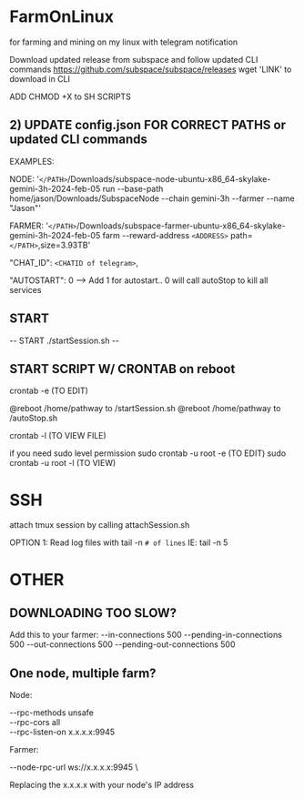 # FarmOnLinux
for farming and mining on my linux with telegram notification


Download updated release from subspace and follow updated CLI commands
https://github.com/subspace/subspace/releases 
wget 'LINK' to download in CLI

ADD CHMOD +X to SH SCRIPTS



## 2) UPDATE config.json FOR CORRECT PATHS or updated CLI commands
EXAMPLES:

NODE: '`</PATH>`/Downloads/subspace-node-ubuntu-x86_64-skylake-gemini-3h-2024-feb-05 run --base-path home/jason/Downloads/SubspaceNode --chain gemini-3h --farmer --name "Jason"'

FARMER: '`</PATH>`/Downloads/subspace-farmer-ubuntu-x86_64-skylake-gemini-3h-2024-feb-05 farm --reward-address `<ADDRESS>` path=`</PATH>`,size=3.93TB'

"CHAT_ID": `<CHATID of telegram>`,

"AUTOSTART": 0 --> Add 1 for autostart.. 0 will call autoStop to kill all services


## START
-- START ./startSession.sh  --

## START SCRIPT W/ CRONTAB on reboot
crontab -e (TO EDIT)

@reboot /home/pathway to /startSession.sh
@reboot /home/pathway to /autoStop.sh 

crontab -l  (TO VIEW FILE)


if you need sudo level permission
sudo crontab -u root -e  (TO EDIT)
sudo crontab -u root -l (TO VIEW)

# SSH
attach tmux session by calling attachSession.sh

OPTION 1:
Read log files with 
tail -n `# of lines`
IE: tail -n 5




# OTHER
## DOWNLOADING TOO SLOW?
Add this to your farmer:
--in-connections 500 --pending-in-connections 500 --out-connections 500 --pending-out-connections 500


## One node, multiple farm?

Node:

--rpc-methods unsafe \
--rpc-cors all \
--rpc-listen-on x.x.x.x:9945

Farmer:

--node-rpc-url ws://x.x.x.x:9945 \

Replacing the x.x.x.x with your node's IP address

